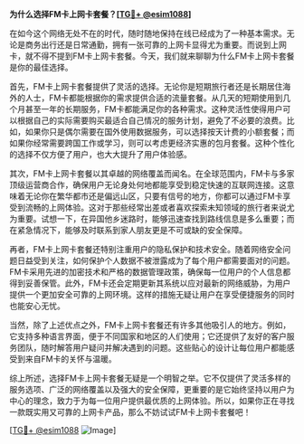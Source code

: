 **为什么选择FM卡上网卡套餐？[[TG💪+ @esim1088](https://t.me/s/esim1088)]**

在如今这个网络无处不在的时代，随时随地保持在线已经成为了一种基本需求。无论是商务出行还是日常通勤，拥有一张可靠的上网卡显得尤为重要。而说到上网卡，就不得不提到FM卡上网卡套餐。今天，我们就来聊聊为什么FM卡上网卡套餐是你的最佳选择。

首先，FM卡上网卡套餐提供了灵活的选择。无论你是短期旅行者还是长期居住海外的人士，FM卡都能根据你的需求提供合适的流量套餐。从几天的短期使用到几个月甚至一年的长期服务，FM卡都能满足你的各种需求。这种灵活性使得用户可以根据自己的实际需要购买最适合自己情况的服务计划，避免了不必要的浪费。比如，如果你只是偶尔需要在国外使用数据服务，可以选择按天计费的小额套餐；而如果你经常需要跨国工作或学习，则可以考虑更经济实惠的包月套餐。这种个性化的选择不仅方便了用户，也大大提升了用户体验感。

其次，FM卡上网卡套餐以其卓越的网络覆盖而闻名。在全球范围内，FM卡与多家顶级运营商合作，确保用户无论身处何地都能享受到稳定快速的互联网连接。这意味着无论你在繁华都市还是偏远山区，只要有信号的地方，你都可以通过FM卡享受到流畅的上网体验。这对于那些经常出差或者喜欢探索未知领域的旅行者来说尤为重要。试想一下，在异国他乡迷路时，能够迅速查找到路线信息是多么重要；而在紧急情况下，能够及时联系到家人朋友更是不可或缺的安全保障。

再者，FM卡上网卡套餐还特别注重用户的隐私保护和技术安全。随着网络安全问题日益受到关注，如何保护个人数据不被泄露成为了每个用户都需要面对的问题。FM卡采用先进的加密技术和严格的数据管理政策，确保每一位用户的个人信息都得到妥善保管。此外，FM卡还会定期更新其系统以应对最新的网络威胁，为用户提供一个更加安全可靠的上网环境。这样的措施无疑让用户在享受便捷服务的同时也能安心无忧。

当然，除了上述优点之外，FM卡上网卡套餐还有许多其他吸引人的地方。例如，它支持多种语言界面，便于不同国家和地区的人们使用；它还提供了友好的客户服务团队，随时解答用户疑问并解决遇到的问题。这些贴心的设计让每位用户都能感受到来自FM卡的关怀与温暖。

综上所述，选择FM卡上网卡套餐无疑是一个明智之举。它不仅提供了灵活多样的服务选项、广泛的网络覆盖以及强大的安全保障，更重要的是它始终坚持以用户为中心的理念，致力于为每一位用户提供最优质的上网体验。所以，如果你正在寻找一款既实用又可靠的上网卡产品，那么不妨试试FM卡上网卡套餐吧！

[[TG💪+ @esim1088](https://t.me/s/esim1088) ![Image](https://i.postimg.cc/4NQfJmqS/Snipaste-2025-05-13-00-14-12.png)]